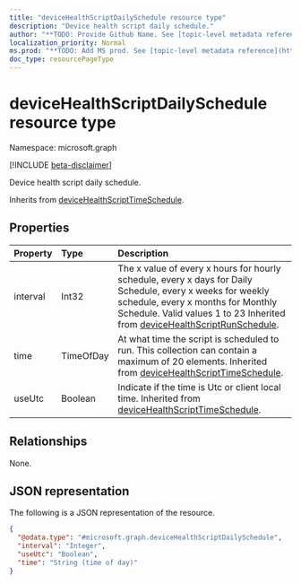 ```yaml
---
title: "deviceHealthScriptDailySchedule resource type"
description: "Device health script daily schedule."
author: "**TODO: Provide Github Name. See [topic-level metadata reference](https://msgo.azurewebsites.net/add/document/guidelines/metadata.html#topic-level-metadata)**"
localization_priority: Normal
ms.prod: "**TODO: Add MS prod. See [topic-level metadata reference](https://msgo.azurewebsites.net/add/document/guidelines/metadata.html#topic-level-metadata)**"
doc_type: resourcePageType
---
```


# deviceHealthScriptDailySchedule resource type

Namespace: microsoft.graph

[!INCLUDE [beta-disclaimer](../../includes/beta-disclaimer.md)]

Device health script daily schedule.


Inherits from [deviceHealthScriptTimeSchedule](../resources/devicehealthscripttimeschedule.md).

## Properties
|Property|Type|Description|
|:---|:---|:---|
|interval|Int32|The x value of every x hours for hourly schedule, every x days for Daily Schedule, every x weeks for weekly schedule, every x months for Monthly Schedule. Valid values 1 to 23 Inherited from [deviceHealthScriptRunSchedule](../resources/devicehealthscriptrunschedule.md).|
|time|TimeOfDay|At what time the script is scheduled to run. This collection can contain a maximum of 20 elements. Inherited from [deviceHealthScriptTimeSchedule](../resources/devicehealthscripttimeschedule.md).|
|useUtc|Boolean|Indicate if the time is Utc or client local time. Inherited from [deviceHealthScriptTimeSchedule](../resources/devicehealthscripttimeschedule.md).|

## Relationships
None.

## JSON representation
The following is a JSON representation of the resource.
<!-- {
  "blockType": "resource",
  "@odata.type": "microsoft.graph.deviceHealthScriptDailySchedule"
}
-->
``` json
{
  "@odata.type": "#microsoft.graph.deviceHealthScriptDailySchedule",
  "interval": "Integer",
  "useUtc": "Boolean",
  "time": "String (time of day)"
}
```

